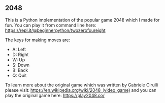 ## 2048
This is a Python implementation of the popular game 2048 which I made for fun. You can play it from command line here: https://repl.it/@beginnerpython/twozerofoureight

The keys for making moves are:
- A: Left
- D: Right
- W: Up
- S: Down
- B: Back
- Q: Quit

To learn more about the original game which was written by Gabriele Cirulli please visit: https://en.wikipedia.org/wiki/2048_(video_game) and you can play the original game here: https://play2048.co/